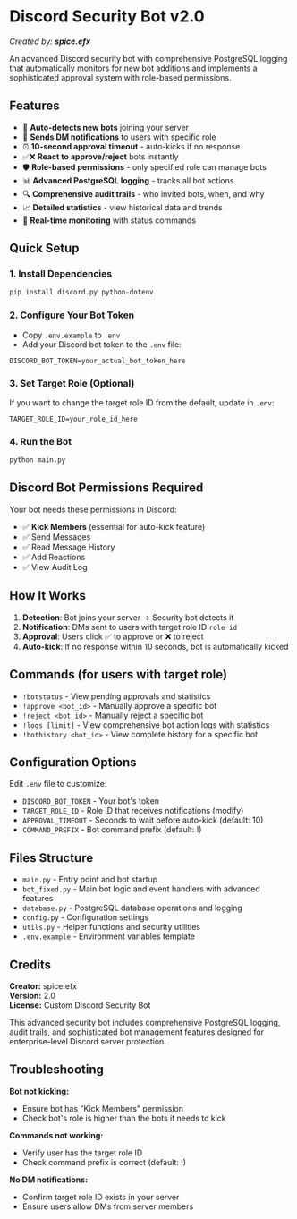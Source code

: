 # Discord Security Bot v2.0
*Created by: **spice.efx***

An advanced Discord security bot with comprehensive PostgreSQL logging that automatically monitors for new bot additions and implements a sophisticated approval system with role-based permissions.

## Features

- 🤖 **Auto-detects new bots** joining your server
- 📨 **Sends DM notifications** to users with specific role
- ⏰ **10-second approval timeout** - auto-kicks if no response
- ✅❌ **React to approve/reject** bots instantly
- 🛡️ **Role-based permissions** - only specified role can manage bots
- 📊 **Advanced PostgreSQL logging** - tracks all bot actions
- 🔍 **Comprehensive audit trails** - who invited bots, when, and why
- 📈 **Detailed statistics** - view historical data and trends
- 🚨 **Real-time monitoring** with status commands

## Quick Setup

### 1. Install Dependencies
```bash
pip install discord.py python-dotenv
```

### 2. Configure Your Bot Token
- Copy `.env.example` to `.env`
- Add your Discord bot token to the `.env` file:
```
DISCORD_BOT_TOKEN=your_actual_bot_token_here
```

### 3. Set Target Role (Optional)
If you want to change the target role ID from the default, update in `.env`:
```
TARGET_ROLE_ID=your_role_id_here
```

### 4. Run the Bot
```bash
python main.py
```

## Discord Bot Permissions Required

Your bot needs these permissions in Discord:
- ✅ **Kick Members** (essential for auto-kick feature)
- ✅ Send Messages
- ✅ Read Message History
- ✅ Add Reactions
- ✅ View Audit Log

## How It Works

1. **Detection**: Bot joins your server → Security bot detects it
2. **Notification**: DMs sent to users with target role ID `role id`
3. **Approval**: Users click ✅ to approve or ❌ to reject
4. **Auto-kick**: If no response within 10 seconds, bot is automatically kicked

## Commands (for users with target role)

- `!botstatus` - View pending approvals and statistics
- `!approve <bot_id>` - Manually approve a specific bot
- `!reject <bot_id>` - Manually reject a specific bot
- `!logs [limit]` - View comprehensive bot action logs with statistics
- `!bothistory <bot_id>` - View complete history for a specific bot

## Configuration Options

Edit `.env` file to customize:
- `DISCORD_BOT_TOKEN` - Your bot's token
- `TARGET_ROLE_ID` - Role ID that receives notifications (modify)
- `APPROVAL_TIMEOUT` - Seconds to wait before auto-kick (default: 10)
- `COMMAND_PREFIX` - Bot command prefix (default: !)

## Files Structure

- `main.py` - Entry point and bot startup
- `bot_fixed.py` - Main bot logic and event handlers with advanced features
- `database.py` - PostgreSQL database operations and logging
- `config.py` - Configuration settings
- `utils.py` - Helper functions and security utilities
- `.env.example` - Environment variables template

## Credits

**Creator:** spice.efx  
**Version:** 2.0  
**License:** Custom Discord Security Bot

This advanced security bot includes comprehensive PostgreSQL logging, audit trails, and sophisticated bot management features designed for enterprise-level Discord server protection.

## Troubleshooting

**Bot not kicking:**
- Ensure bot has "Kick Members" permission
- Check bot's role is higher than the bots it needs to kick

**Commands not working:**
- Verify user has the target role ID
- Check command prefix is correct (default: !)

**No DM notifications:**
- Confirm target role ID exists in your server
- Ensure users allow DMs from server members
